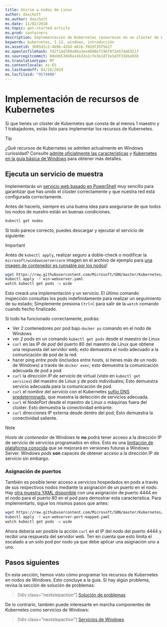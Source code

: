 ```yaml
---
title: Unirse a nodos de Linux
author: daschott
ms.author: daschott
ms.date: 11/02/2018
ms.topic: get-started-article
ms.prod: containers
description: Implementación de Kubernetes resoureces en un clúster de Kubernetes de sistemas operativos combinados.
keywords: kubernetes, 1.13, windows, introducción
ms.assetid: 3b05d2c2-4b9b-42b4-a61b-702df35f5b17
ms.openlocfilehash: 7d2f1dd789a96a3ee4898ef196f872e574d6321f
ms.sourcegitcommit: 0deb653de8a14b32a1cfe3e1d73e5d3f31bbe83b
ms.translationtype: MT
ms.contentlocale: es-ES
ms.lasthandoff: 04/26/2019
ms.locfileid: "9574906"
---
```

# <a name="deploying-kubernetes-resources"></a>Implementación de recursos de Kubernetes #
Si que tienes un clúster de Kubernetes que consta de al menos 1 maestro y 1 trabajadores, estás listo para implementar los recursos de Kubernetes.
> [!TIP] 
> ¿Qué recursos de Kubernetes se admiten actualmente en Windows curiosidad? Consulte [admite oficialmente las características](https://kubernetes.io/docs/getting-started-guides/windows/#supported-features) y [Kubernetes en la guía básica de Windows](https://trello.com/b/rjTqrwjl/windows-k8s-roadmap) para obtener más detalles.


## <a name="running-a-sample-service"></a>Ejecuta un servicio de muestra ##
Implementarás un [servicio web basado en PowerShell](https://github.com/Microsoft/SDN/blob/master/Kubernetes/WebServer.yaml) muy sencillo para garantizar que has unido el clúster correctamente y que nuestra red está configurada correctamente.

Antes de hacerlo, siempre es una buena idea para asegurarse de que todos los nodos de nuestro están en buenas condiciones.
```bash
kubectl get nodes
```

Si todo parece correcto, puedes descargar y ejecutar el servicio de siguiente:
> [!Important] 
> Antes de `kubectl apply`, realizar seguro a doble-check o modificar la `microsoft/windowsservercore` imagen en el archivo de ejemplo para [una imagen de contenedor es runnable por los nodos](https://docs.microsoft.com/en-us/virtualization/windowscontainers/deploy-containers/version-compatibility#choosing-container-os-versions)!

```bash
wget https://raw.githubusercontent.com/Microsoft/SDN/master/Kubernetes/flannel/l2bridge/manifests/simpleweb.yml -O win-webserver.yaml
kubectl apply -f win-webserver.yaml
watch kubectl get pods -o wide
```

Esto creará una implementación y un servicio. El último comando inspección consultas los pods indefinidamente para realizar un seguimiento de su estado; Simplemente presiona `Ctrl+C` para salir de la `watch` comando cuando hecho finalizado.

Si todo ha funcionado correctamente, podrás:

  - Ver 2 contenedores por pod bajo `docker ps` comando en el nodo de Windows
  - ver 2 pods en un comando `kubectl get pods` desde el maestro de Linux
  - `curl` en las IP de *pod* del puerto 80 del maestro de Linux que obtiene una respuesta del servidor web; esto demuestra el nodo adecuado a la comunicación de pod de la red.
  - hacer ping *entre pods* (incluidos entre hosts, si tienes más de un nodo de Windows) a través de `docker exec`; esto demuestra la comunicación adecuada de pod a pod
  - `curl` la *dirección IP de servicio* de virtual (visto en `kubectl get services`) del maestro de Linux y de pods individuales; Esto demuestra servicio adecuada para la comunicación de pod.
  - `curl` el *nombre del servicio* con el Kubernetes [sufijo DNS predeterminado](https://kubernetes.io/docs/concepts/services-networking/dns-pod-service/#services), que muestra la detección de servicios adecuada.
  - `curl` el *NodePort* desde el maestro de Linux o máquinas fuera del clúster. Esto demuestra la conectividad entrante.
  - `curl` direcciones IP externa desde dentro del pod; Esto demuestra la conectividad saliente.

> [!Note]  
> *Hosts de contenedor* de Windows te **no** podrá tener acceso a la dirección IP de servicio de servicios programados en ellos. Esto es una [limitación de plataforma conocida](./common-problems.md#my-windows-node-cannot-access-my-services-using-the-service-ip) que se mejorará en versiones futuras a Windows Server. Windows *pods* **son** capaces de obtener acceso a la dirección IP de servicio sin embargo.

### <a name="port-mapping"></a>Asignación de puertos ### 
También es posible tener acceso a servicios hospedados en pods a través de sus respectivos nodos mediante la asignación de un puerto en el nodo. Hay [otra muestra YAML disponible](https://github.com/Microsoft/SDN/blob/master/Kubernetes/PortMapping.yaml) con una asignación de puerto 4444 en el nodo para el puerto 80 en el pod para demostrar esta característica. Para implementarlo, sigue los mismos pasos que antes:

```bash
wget https://raw.githubusercontent.com/Microsoft/SDN/master/Kubernetes/PortMapping.yaml -O win-webserver-port-mapped.yaml
kubectl apply -f win-webserver-port-mapped.yaml
watch kubectl get pods -o wide
```

Ahora debería ser posible la acción `curl` en el IP del *nodo* del puerto 4444 y recibir una respuesta del servidor web. Ten en cuenta que esto limita el escalado a un solo pod por nodo ya que debe aplicar una asignación uno a uno.


## <a name="next-steps"></a>Pasos siguientes ##
En esta sección, hemos visto cómo programar los recursos de Kubernetes en nodos de Windows. Esto concluye a la guía. Si hay algún problema, revisa la sección de solución de problemas:

> [!div class="nextstepaction"]
> [Solución de problemas](./common-problems.md)

De lo contrario, también puede interesarte en marcha componentes de Kubernetes como servicios de Windows:
> [!div class="nextstepaction"]
> [Servicios de Windows](./kube-windows-services.md)